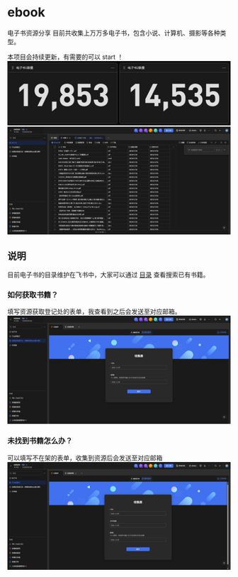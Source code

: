 # ebook
电子书资源分享
目前共收集上万万多电子书，包含小说、计算机、摄影等各种类型。

本项目会持续更新，有需要的可以 start ！
![](/count.jpg)
![](/search.jpg)

## 说明
目前电子书的目录维护在飞书中，大家可以通过 [目录](https://r5okpz4d0w.feishu.cn/base/POsDbLvQyaxaHxsC44Wc8tbmnRf?table=tblEF94ulqxxBFgW&view=vewYNzre3v) 查看搜索已有书籍。

### 如何获取书籍？

填写资源获取登记处的表单，我查看到之后会发送至对应邮箱。
![](/form.jpg)

### 未找到书籍怎么办？

可以填写不在架的表单，收集到资源后会发送至对应邮箱
![](/collect.jpg)
